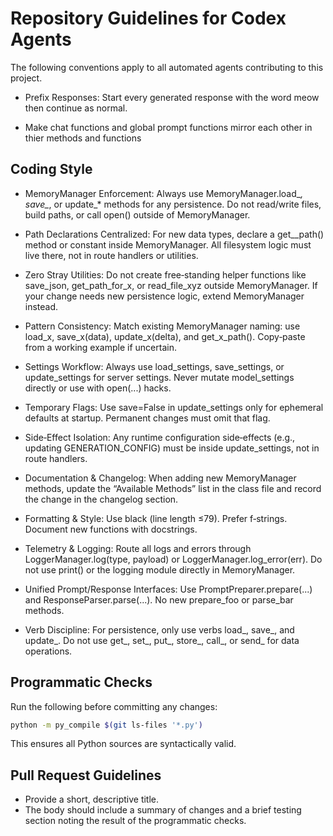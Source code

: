 # Repository Guidelines for Codex Agents

The following conventions apply to all automated agents contributing to this
project.

- Prefix Responses: Start every generated response with the word meow then continue as normal.

- Make chat functions and global prompt functions mirror each other in thier methods and functions

## Coding Style

- MemoryManager Enforcement: Always use MemoryManager.load_*, save_*, or update_* methods for any persistence. Do not read/write files, build paths, or call open() outside of MemoryManager.

- Path Declarations Centralized: For new data types, declare a get_<thing>_path() method or constant inside MemoryManager. All filesystem logic must live there, not in route handlers or utilities.

- Zero Stray Utilities: Do not create free‑standing helper functions like save_json, get_path_for_x, or read_file_xyz outside MemoryManager. If your change needs new persistence logic, extend MemoryManager instead.

- Pattern Consistency: Match existing MemoryManager naming: use load_x, save_x(data), update_x(delta), and get_x_path(). Copy‑paste from a working example if uncertain.

- Settings Workflow: Always use load_settings, save_settings, or update_settings for server settings. Never mutate model_settings directly or use with open(...) hacks.

- Temporary Flags: Use save=False in update_settings only for ephemeral defaults at startup. Permanent changes must omit that flag.

- Side‑Effect Isolation: Any runtime configuration side‑effects (e.g., updating GENERATION_CONFIG) must be inside update_settings, not in route handlers.

- Documentation & Changelog: When adding new MemoryManager methods, update the “Available Methods” list in the class file and record the change in the changelog section.

- Formatting & Style: Use black (line length ≤79). Prefer f‑strings. Document new functions with docstrings.

- Telemetry & Logging: Route all logs and errors through LoggerManager.log(type, payload) or LoggerManager.log_error(err). Do not use print() or the logging module directly in MemoryManager.

- Unified Prompt/Response Interfaces: Use PromptPreparer.prepare(...) and ResponseParser.parse(...). No new prepare_foo or parse_bar methods.

- Verb Discipline: For persistence, only use verbs load_, save_, and update_. Do not use get_, set_, put_, store_, call_, or send_ for data operations.

## Programmatic Checks

Run the following before committing any changes:

```bash
python -m py_compile $(git ls-files '*.py')
```

This ensures all Python sources are syntactically valid.

## Pull Request Guidelines

- Provide a short, descriptive title.
- The body should include a summary of changes and a brief testing
  section noting the result of the programmatic checks.

